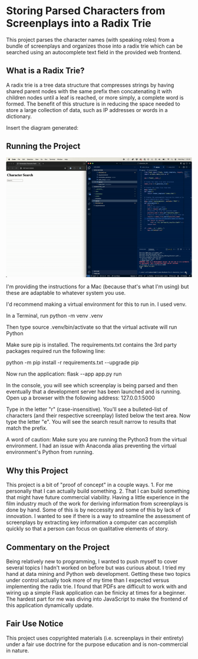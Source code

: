 # Storing Parsed Characters from Screenplays into a Radix Trie

This project parses the character names (with speaking roles) from a bundle of screenplays and organizes those into a radix trie which can be searched using an autocomplete text field in the provided web frontend.

## What is a Radix Trie?

A radix trie is a tree data structure that compresses strings by having shared parent nodes with the same prefix then concatenating it with children nodes until a leaf is reached, or more simply, a complete word is formed. The benefit of this structure is in reducing the space needed to store a large collection of data, such as IP addresses or words in a dictionary.

Insert the diagram generated:

## Running the Project

![](media/radix_trie_demo.gif)

I'm providing the instructions for a Mac (because that's what I'm using) but these are adaptable to whatever system you use.

I'd recommend making a virtual environment for this to run in. I used venv.

In a Terminal, run python -m venv .venv

Then type source .venv/bin/activate so that the virtual activate will run Python

Make sure pip is installed. The requirements.txt contains the 3rd party packages required run the following line:

python -m pip install -r requirements.txt --upgrade pip

Now run the application:
flask --app app.py run

In the console, you will see which screenplay is being parsed and then eventually that a development server has been launched and is running. Open up a browser with the following address: 127.0.0.1:5000

Type in the letter "r" (case-insensitive). You'll see a bulleted-list of characters (and their respective screenplay) listed below the text area. Now type the letter "e". You will see the search result narrow to results that match the prefix.

A word of caution: Make sure you are running the Python3 from the virtual environment. I had an issue with Anaconda alias preventing the virtual environment's Python from running.

## Why this Project

This project is a bit of "proof of concept" in a couple ways. 1. For me personally that I can actually build something. 2. That I can build something that might have future commercial viability. Having a little experience in the film industry much of the work for deriving information from screenplays is done by hand. Some of this is by neccessity and some of this by lack of innovation. I wanted to see if there is a way to streamline the assessment of screenplays by extracting key information a computer can accomplish quickly so that a person can focus on qualitative elements of story.

## Commentary on the Project

Being relatively new to programming, I wanted to push myself to cover several topics I hadn't worked on before but was curious about. I tried my hand at data mining and Python web development. Getting these two topics under control actually took more of my time than I expected versus implementing the radix trie. I found that PDFs are difficult to work with and wiring up a simple Flask application can be finicky at times for a beginner. The hardest part for me was diving into JavaScript to make the frontend of this application dynamically update.

## Fair Use Notice

This project uses copyrighted materials (i.e. screenplays in their entirety) under a fair use doctrine for the purpose education and is non-commercial in nature.
